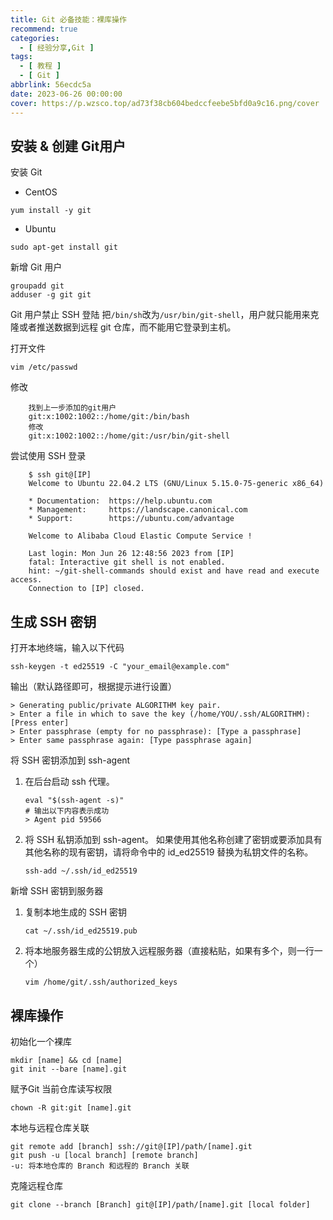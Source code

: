 ```yaml
---
title: Git 必备技能：裸库操作
recommend: true
categories:
  - [ 经验分享,Git ]
tags:
  - [ 教程 ]
  - [ Git ]
abbrlink: 56ecdc5a
date: 2023-06-26 00:00:00
cover: https://p.wzsco.top/ad73f38cb604bedccfeebe5bfd0a9c16.png/cover
---
```


## 安装 & 创建 Git用户

安装 Git

- CentOS

```SHELL
yum install -y git
```

- Ubuntu

```SHELL
sudo apt-get install git
```

新增 Git 用户

```SHELL
groupadd git
adduser -g git git
```

Git 用户禁止 SSH 登陆
把`/bin/sh`改为`/usr/bin/git-shell`，用户就只能用来克隆或者推送数据到远程 git 仓库，而不能用它登录到主机。

打开文件

```shell
vim /etc/passwd
```

修改

```shell
    找到上一步添加的git用户
    git:x:1002:1002::/home/git:/bin/bash 
    修改
    git:x:1002:1002::/home/git:/usr/bin/git-shell
```

尝试使用 SSH 登录

```shell
    $ ssh git@[IP]
    Welcome to Ubuntu 22.04.2 LTS (GNU/Linux 5.15.0-75-generic x86_64)

    * Documentation:  https://help.ubuntu.com
    * Management:     https://landscape.canonical.com
    * Support:        https://ubuntu.com/advantage

    Welcome to Alibaba Cloud Elastic Compute Service !

    Last login: Mon Jun 26 12:48:56 2023 from [IP]
    fatal: Interactive git shell is not enabled.
    hint: ~/git-shell-commands should exist and have read and execute access.
    Connection to [IP] closed.
```

## 生成 SSH 密钥

打开本地终端，输入以下代码

```shell
ssh-keygen -t ed25519 -C "your_email@example.com"
```

输出（默认路径即可，根据提示进行设置）

```text
> Generating public/private ALGORITHM key pair.
> Enter a file in which to save the key (/home/YOU/.ssh/ALGORITHM):[Press enter]
> Enter passphrase (empty for no passphrase): [Type a passphrase]
> Enter same passphrase again: [Type passphrase again]
```

将 SSH 密钥添加到 ssh-agent

1. 在后台启动 ssh 代理。
    ```shell
    eval "$(ssh-agent -s)"
    # 输出以下内容表示成功
    > Agent pid 59566
    ```
2. 将 SSH 私钥添加到 ssh-agent。 如果使用其他名称创建了密钥或要添加具有其他名称的现有密钥，请将命令中的 id_ed25519
   替换为私钥文件的名称。
    ```shell
    ssh-add ~/.ssh/id_ed25519
    ```

新增 SSH 密钥到服务器

1. 复制本地生成的 SSH 密钥
   ```shell
   cat ~/.ssh/id_ed25519.pub
   ```
2. 将本地服务器生成的公钥放入远程服务器（直接粘贴，如果有多个，则一行一个）
   ```shell
   vim /home/git/.ssh/authorized_keys
   ```

## 裸库操作

初始化一个裸库

   ```shell
   mkdir [name] && cd [name]
   git init --bare [name].git
   ```

赋予Git 当前仓库读写权限

   ```shell
   chown -R git:git [name].git
   ```

本地与远程仓库关联

   ```shell
   git remote add [branch] ssh://git@[IP]/path/[name].git
   git push -u [local branch] [remote branch]
   -u: 将本地仓库的 Branch 和远程的 Branch 关联
   ```

克隆远程仓库

   ```shell
   git clone --branch [Branch] git@[IP]/path/[name].git [local folder]
   ```
